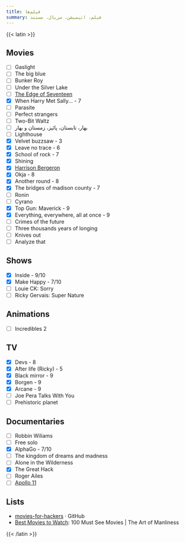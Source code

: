 ```yaml
---
title: فیلم‌ها
summary: فیلم، انیمیشن، سریال، مستند
---
```


{{< latin >}}

## Movies
- [ ] Gaslight
- [ ] The big blue
- [ ] Bunker Roy
- [ ] Under the Silver Lake
- [ ] [The Edge of Seventeen](https://www.imdb.com/title/tt1878870?ref_=vp_vi_tt)
- [X] When Harry Met Sally... - 7
- [ ] Parasite
- [ ] Perfect strangers
- [ ] Two-Bit Waltz
- [ ] بهار، تابستان، پائیز، زمستان و بهار
- [ ] Lighthouse
- [X] Velvet buzzsaw - 3
- [X] Leave no trace - 6
- [X] School of rock - 7
- [X] Shining
- [X] [Harrison Bergeron](https://vimeo.com/325695626)
- [X] Okja - 8
- [X] Another round - 8
- [X] The bridges of madison county - 7
- [ ] Ronin
- [ ] Cyrano
- [X] Top Gun: Maverick - 9
- [X] Everything, everywhere, all at once - 9
- [ ] Crimes of the future
- [ ] Three thousands years of longing
- [ ] Knives out
- [ ] Analyze that

## Shows
- [X] Inside - 9/10
- [X] Make Happy - 7/10
- [ ] Louie CK: Sorry
- [ ] Ricky Gervais: Super Nature

## Animations
- [ ] Incredibles 2

## TV

- [X] Devs - 8
- [X] After life (Ricky) - 5
- [X] Black mirror - 9
- [X] Borgen - 9
- [X] Arcane - 9
- [ ] Joe Pera Talks With You
- [ ] Prehistoric planet

## Documentaries

- [ ] Robbin Wiliams
- [ ] Free solo
- [X] AlphaGo - 7/10
- [ ] The kingdom of dreams and madness
- [ ] Alone in the Wilderness
- [X] The Great Hack
- [ ] Roger Ailes
- [ ] [Apollo 11](https://www.youtube.com/watch?v=3Co8Z8BQgWc)

## Lists

- [movies-for-hackers](https://github.com/k4m4/movies-for-hackers/blob/master/readme.md) · GitHub
- [Best Movies to Watch](https://www.artofmanliness.com/articles/100-must-see-movies/): 100 Must See Movies | The Art of Manliness

{{< /latin >}}
